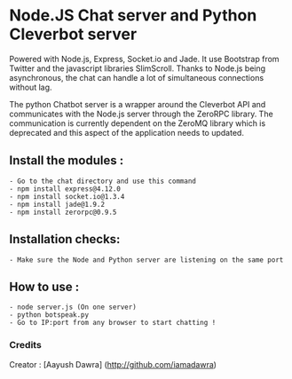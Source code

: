 Node.JS Chat server and Python Cleverbot server
===

Powered with Node.js, Express, Socket.io and Jade.
It use Bootstrap from Twitter and the javascript libraries SlimScroll.
Thanks to Node.js being asynchronous, the chat can handle a lot of simultaneous connections without lag.

The python Chatbot server is a wrapper around the Cleverbot API and communicates with the Node.js server through the ZeroRPC library. The communication is currently dependent on the ZeroMQ library which is deprecated and this aspect of the application needs to updated.

## Install the modules :

	- Go to the chat directory and use this command
	- npm install express@4.12.0
	- npm install socket.io@1.3.4
	- npm install jade@1.9.2
	- npm install zerorpc@0.9.5

## Installation checks:
	- Make sure the Node and Python server are listening on the same port

## How to use :

	- node server.js (On one server)
	- python botspeak.py
	- Go to IP:port from any browser to start chatting !

### Credits

Creator : [Aayush Dawra] (http://github.com/iamadawra)